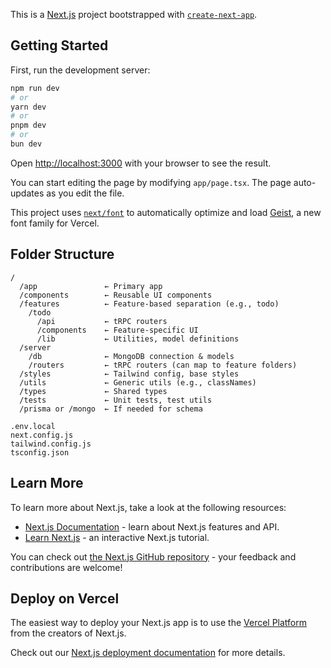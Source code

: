 This is a [Next.js](https://nextjs.org) project bootstrapped with [`create-next-app`](https://nextjs.org/docs/app/api-reference/cli/create-next-app).

## Getting Started

First, run the development server:

```bash
npm run dev
# or
yarn dev
# or
pnpm dev
# or
bun dev
```

Open [http://localhost:3000](http://localhost:3000) with your browser to see the result.

You can start editing the page by modifying `app/page.tsx`. The page auto-updates as you edit the file.

This project uses [`next/font`](https://nextjs.org/docs/app/building-your-application/optimizing/fonts) to automatically optimize and load [Geist](https://vercel.com/font), a new font family for Vercel.

## Folder Structure

```
/
  /app               ← Primary app
  /components        ← Reusable UI components
  /features          ← Feature-based separation (e.g., todo)
    /todo
      /api           ← tRPC routers
      /components    ← Feature-specific UI
      /lib           ← Utilities, model definitions
  /server
    /db              ← MongoDB connection & models
    /routers         ← tRPC routers (can map to feature folders)
  /styles            ← Tailwind config, base styles
  /utils             ← Generic utils (e.g., classNames)
  /types             ← Shared types
  /tests             ← Unit tests, test utils
  /prisma or /mongo  ← If needed for schema

.env.local
next.config.js
tailwind.config.js
tsconfig.json
```

## Learn More

To learn more about Next.js, take a look at the following resources:

- [Next.js Documentation](https://nextjs.org/docs) - learn about Next.js features and API.
- [Learn Next.js](https://nextjs.org/learn) - an interactive Next.js tutorial.

You can check out [the Next.js GitHub repository](https://github.com/vercel/next.js) - your feedback and contributions are welcome!

## Deploy on Vercel

The easiest way to deploy your Next.js app is to use the [Vercel Platform](https://vercel.com/new?utm_medium=default-template&filter=next.js&utm_source=create-next-app&utm_campaign=create-next-app-readme) from the creators of Next.js.

Check out our [Next.js deployment documentation](https://nextjs.org/docs/app/building-your-application/deploying) for more details.
